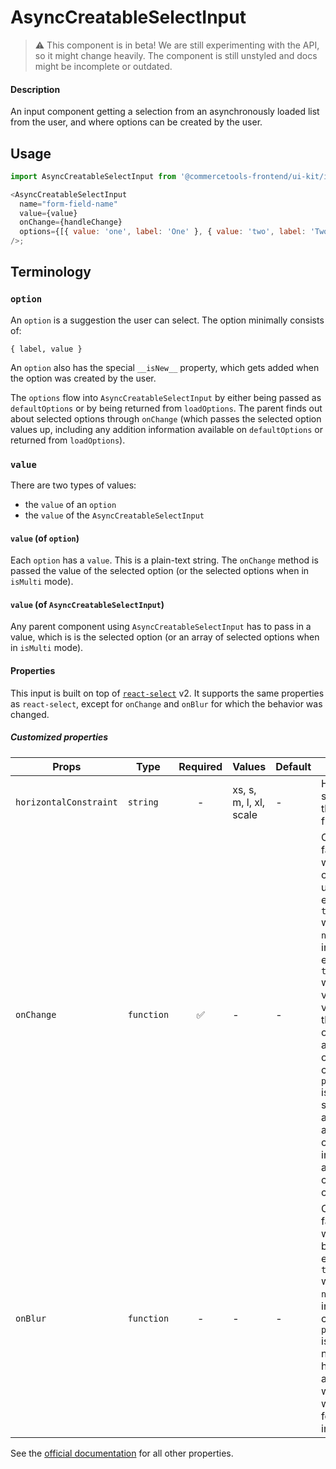 # AsyncCreatableSelectInput

> ⚠️ This component is in beta!
> We are still experimenting with the API, so it might change heavily.
> The component is still unstyled and docs might be incomplete or outdated.

#### Description

An input component getting a selection from an asynchronously loaded list from the user, and where options can be created by the user.

## Usage

```js
import AsyncCreatableSelectInput from '@commercetools-frontend/ui-kit/inputs/async-creatable-select-input';

<AsyncCreatableSelectInput
  name="form-field-name"
  value={value}
  onChange={handleChange}
  options={[{ value: 'one', label: 'One' }, { value: 'two', label: 'Two' }]}
/>;
```

## Terminology

### `option`

An `option` is a suggestion the user can select. The option minimally consists of:

`{ label, value }`

An `option` also has the special `__isNew__` property, which gets added when the option was created by the user.

The `options` flow into `AsyncCreatableSelectInput` by either being passed as `defaultOptions` or by being returned from `loadOptions`. The parent finds out about selected options through `onChange` (which passes the selected option values up, including any addition information available on `defaultOptions` or returned from `loadOptions`).

### `value`

There are two types of values:

- the `value` of an `option`
- the `value` of the `AsyncCreatableSelectInput`

#### `value` (of `option`)

Each `option` has a `value`. This is a plain-text string. The `onChange` method is passed the value of the selected option (or the selected options when in `isMulti` mode).

#### `value` (of `AsyncCreatableSelectInput`)

Any parent component using `AsyncCreatableSelectInput` has to pass in a value, which is is the selected option (or an array of selected options when in `isMulti` mode).

#### Properties

This input is built on top of [`react-select`](https://github.com/JedWatson/react-select) v2.
It supports the same properties as `react-select`, except for `onChange` and `onBlur` for which the behavior was changed.

##### Customized properties

| Props                  | Type       | Required | Values                 | Default | Description                                                                                                                                                                                                                                                                                                                                                       |
| ---------------------- | ---------- | :------: | ---------------------- | ------- | ----------------------------------------------------------------------------------------------------------------------------------------------------------------------------------------------------------------------------------------------------------------------------------------------------------------------------------------------------------------- |
| `horizontalConstraint` | `string`   |    -     | xs, s, m, l, xl, scale | -       | Horizontal size limit of the input fields.                                                                                                                                                                                                                                                                                                                        |
| `onChange`             | `function` |    ✅    | -                      | -       | Called with a fake event when value is changed by user. The event's `target.name` will be the `name` supplied in props. The event's `target.value` will hold the value. The value will be a the selected option, or an array of options in case `props.isMulti` is `true`. The second argument is an object containing information about the cause of the change. |
| `onBlur`               | `function` |    -     | -                      | -       | Called with a fake event when input is blurred. The event's `target.name` will be the `name` supplied in props. In case `props.isMulti` is `true`, the name will have `.0` appended which helps with the formik integration.                                                                                                                                      |

See the [official documentation](https://react-select.com/props) for all other properties.
